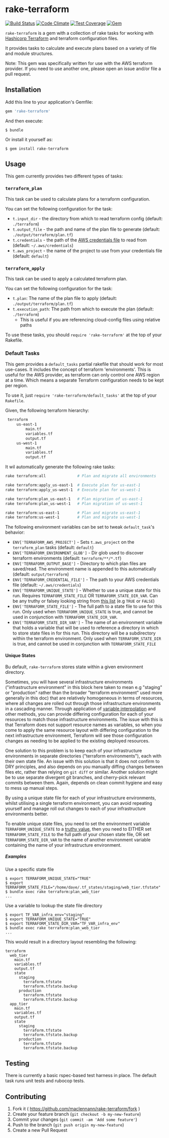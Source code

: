 # rake-terraform

[![Build Status](https://travis-ci.org/maclennann/rake-terraform.svg?branch=master)](https://travis-ci.org/maclennann/rake-terraform)
[![Code Climate](https://codeclimate.com/github/maclennann/rake-terraform/badges/gpa.svg)](https://codeclimate.com/github/maclennann/rake-terraform)
[![Test Coverage](https://codeclimate.com/github/maclennann/rake-terraform/badges/coverage.svg)](https://codeclimate.com/github/maclennann/rake-terraform)
[![Gem](https://img.shields.io/gem/dtv/rake-terraform.svg)]()

`rake-terraform` is a gem with a collection of rake tasks for working with [Hashicorp Terraform](https://terraform.io)
 and terraform configuration files.

 It provides tasks to calculate and execute plans based on a variety of file and module structures.

 Note: This gem was specifically written for use with the AWS terraform provider. If you need to use another one,
 please open an issue and/or file a pull request.

## Installation

Add this line to your application's Gemfile:

```ruby
gem 'rake-terraform'
```

And then execute:

    $ bundle

Or install it yourself as:

    $ gem install rake-terraform

## Usage

This gem currently provides two different types of tasks:

### `terraform_plan`
This task can be used to calculate plans for a terraform configuration.

You can set the following configuration for the task:

* `t.input_dir` - the directory from which to read terraform config (default: `./terraform`)
* `t.output_file` - the path and name of the plan file to generate (default: `./output/terraform/plan.tf`)
* `t.credentials` - the path of the [AWS credentials file](http://docs.aws.amazon.com/cli/latest/userguide/cli-chap-getting-started.html#cli-config-files) to read from (default: `~/.aws/credentials`)
* `t.aws_project` - the name of the project to use from your credentials file (default: `default`)

### `terraform_apply`
This task can be used to apply a calculated terraform plan.

You can set the following configuration for the task:

* `t.plan`: The name of the plan file to apply (default: `./output/terraform/plan.tf`)
* `t.execution_path`: The path from which to execute the plan (default: `./terraform`)
    * This is useful if you are referencing cloud-config files using relative paths

To use these tasks, you should `require 'rake-terraform'` at the top of your Rakefile.

### Default Tasks

This gem provides a `default_tasks` partial rakefile that should work for most use-cases.
It includes the concept of terraform 'environments'. This is useful for the AWS provider,
as terraform can only control one AWS region at a time. Which means a separate Terraform
configuration needs to be kept per region.

To use it, just `require 'rake-terraform/default_tasks'` at the top of your `Rakefile`.

Given, the following terraform hierarchy:
```bash
 terraform
     us-east-1
         main.tf
         variables.tf
         output.tf
     us-west-1
         main.tf
         variables.tf
         output.tf
```

It wil automatically generate the following rake tasks:

```bash
rake terraform:all              # Plan and migrate all environments

rake terraform:apply_us-east-1  # Execute plan for us-east-1
rake terraform:apply_us-west-1  # Execute plan for us-west-1

rake terraform:plan_us-east-1   # Plan migration of us-east-1
rake terraform:plan_us-west-1   # Plan migration of us-west-1

rake terraform:us-east-1        # Plan and migrate us-east-1
rake terraform:us-west-1        # Plan and migrate us-west-1
```

The following environment variables can be set to tweak `default_task`'s behavior:
* `ENV['TERRAFORM_AWS_PROJECT']` - Sets `t.aws_project` on the `terraform_plan` tasks (default: `default`)
* `ENV['TERRAFORM_ENVIRONMENT_GLOB']` - Dir glob used to discover terraform environments (default: `terraform/**/*.tf`)
* `ENV['TERRAFORM_OUTPUT_BASE']` - Directory to which plan files are saved/read. The environment name is appended to this automatically (default: `output/terraform`)
* `ENV['TERRAFORM_CREDENTIAL_FILE']` - The path to your AWS credentials file (default: `~/.aws/credentials`)
* `ENV['TERRAFORM_UNIQUE_STATE']` - Whether to use a unique state for this run. Requires `TERRAFORM_STATE_FILE` OR `TERRAFORM_STATE_DIR_VAR`. Can be any truthy or falsey looking string from [this list][wannabe_bool_string] (e.g `TRUE` or `FALSE`) 
* `ENV['TERRAFORM_STATE_FILE']` - The full path to a state file to use for this run. Only used when `TERRAFORM_UNIQUE_STATE` is true, and cannot be used in conjunction with `TERRAFORM_STATE_DIR_VAR`. 
* `ENV['TERRAFORM_STATE_DIR_VAR']` - The name of an environment variable that holds a variable that will be used to reference a directory in which to store state files in for this run. This directory will be a subdirectory within the terraform environment. Only used when `TERRAFORM_STATE_DIR` is true, and cannot be used in conjunction with `TERRAFORM_STATE_FILE`

[wannabe_bool_string]: https://github.com/prodis/wannabe_bool#string

#### Unique States

Bu default, `rake-terraform` stores state within a given environment directory.

Sometimes, you will have several infrastructure environments ("infrastructure
environment" in this block here taken to mean e.g "staging" or "production"
rather than the broader "terraform environment" used more generally in this
doc) that are relatively homogeneous in terms of resources, where all changes
are rolled out through those infrastructure environments in a cascading manner.
Through application of [variable interpolation][tf_doc_var_interpol] and other
methods, you can provide differing configuration for each of your resources to
match those infrastructure environments.  The issue with this is that Terraform
does not support resource names as variables, so when you come to apply the
same resource layout with differing configuration to the next infrastructure
environment, Terraform will see those configuration changes as needing to be
applied to the existing deployed resources.

One solution to this problem is to keep each of your infrastructure
environments in separate directories ("terraform environments"), each with
their own state file. An issue with this solution is that it does not confirm
to DRY principles, and also depends on you manually diffing changes between
files etc, rather than relying on `git diff` or similar.  Another solution
might be to use separate divergent git branches, and cherry-pick relevant
commits between them. Again, depends on clean commit hygiene and easy to mess
up manual steps.

By using a unique state file for each of your infrastructure environments,
whilst utilising a single terraform environment, you can avoid repeating
yourself and manage roll out changes to each of your infrastructure
environments better.

To enable unique state files, you need to set the environment variable
`TERRAFORM_UNIQUE_STATE` to a [truthy value][wannabe_bool_string], then you
need to EITHER set `TERRAFORM_STATE_FILE` to the full path of your chosen state
file, OR set `TERRAFORM_STATE_DIR_VAR` to the name of another environment
variable containing the name of your infrastructure environment.

[tf_doc_var_interpol]: https://www.terraform.io/docs/configuration/interpolation.html

##### Examples

Use a specific state file

    $ export TERRAFORM_UNIQUE_STATE="TRUE"
    $ export TERRAFORM_STATE_FILE="/home/dave/.tf_states/staging/web_tier.tfstate"
    $ bundle exec rake terraform:plan_web_tier
    ...

Use a variable to lookup the state file directory

    $ export TF_VAR_infra_env="staging"
    $ export TERRAFORM_UNIQUE_STATE="TRUE"
    $ export TERRAFORM_STATE_DIR_VAR="TF_VAR_infra_env"
    $ bundle exec rake terraform:plan_web_tier
    ...

This would result in a directory layout resembling the following:

    terraform
      web_tier
        main.tf
        variables.tf
        output.tf
        state
          staging
            terraform.tfstate
            terraform.tfstate.backup
          production 
            terraform.tfstate
            terraform.tfstate.backup
      app_tier
        main.tf
        variables.tf
        output.tf
        state
          staging
            terraform.tfstate
            terraform.tfstate.backup
          production 
            terraform.tfstate
            terraform.tfstate.backup

## Testing

There is currently a basic rspec-based test harness in place. The default task
runs unit tests and rubocop tests.

## Contributing

1. Fork it ( https://github.com/maclennann/rake-terraform/fork )
2. Create your feature branch (`git checkout -b my-new-feature`)
3. Commit your changes (`git commit -am 'Add some feature'`)
4. Push to the branch (`git push origin my-new-feature`)
5. Create a new Pull Request
